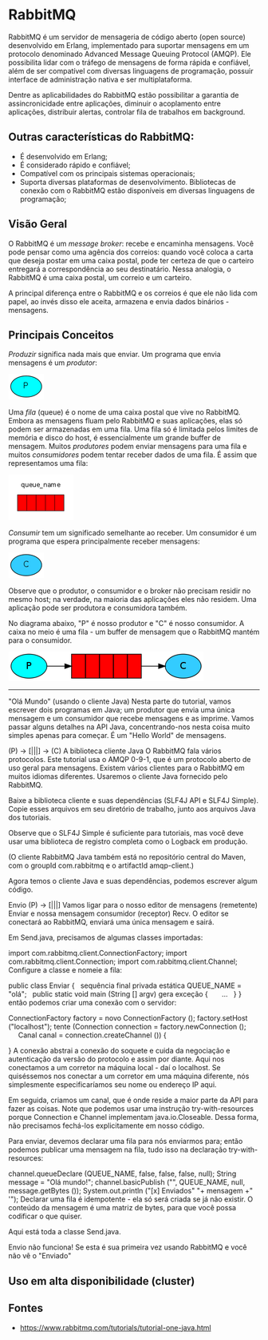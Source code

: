 # RabbitMQ

RabbitMQ é um servidor de mensageria de código aberto (open source) desenvolvido em Erlang, implementado para suportar mensagens em um protocolo denominado Advanced Message Queuing Protocol (AMQP). Ele possibilita lidar com o tráfego de mensagens de forma rápida e confiável, além de ser compatível com diversas linguagens de programação, possuir interface de administração nativa e ser multiplataforma.

Dentre as aplicabilidades do RabbitMQ estão possibilitar a garantia de assincronicidade entre aplicações, diminuir o acoplamento entre aplicações, distribuir alertas, controlar fila de trabalhos em background.

## Outras características do RabbitMQ:

- É desenvolvido em Erlang;
- É considerado rápido e confiável;
- Compatível com os principais sistemas operacionais;
- Suporta diversas plataformas de desenvolvimento. Bibliotecas de conexão com o RabbitMQ estão disponíveis em diversas linguagens de programação;

## Visão Geral

O RabbitMQ é um *message broker*: recebe e encaminha mensagens. Você pode pensar como uma agência dos correios: quando você coloca a carta que deseja postar em uma caixa postal, pode ter certeza de que o carteiro entregará a correspondência ao seu destinatário. Nessa analogia, o RabbitMQ é uma caixa postal, um correio e um carteiro.

A principal diferença entre o RabbitMQ e os correios é que ele não lida com papel, ao invés disso ele aceita, armazena e envia dados binários - mensagens.

## Principais Conceitos

*Produzir* significa nada mais que enviar. Um programa que envia mensagens é um *produtor*:

![Producer](../assets/02-producer.png)

Uma *fila* (queue) é o nome de uma caixa postal que vive no RabbitMQ. Embora as mensagens fluam pelo RabbitMQ e suas aplicações, elas só podem ser armazenadas em uma fila. Uma fila só é limitada pelos limites de memória e disco do host, é essencialmente um grande buffer de mensagem. Muitos *produtores* podem enviar mensagens para uma fila e muitos *consumidores* podem tentar receber dados de uma fila. É assim que representamos uma fila:

![Producer](../assets/02-queue.png)

*Consumir* tem um significado semelhante ao receber. Um consumidor é um programa que espera principalmente receber mensagens:

![Consumer](../assets/02-consumer.png)

Observe que o produtor, o consumidor e o broker não precisam residir no mesmo host; na verdade, na maioria das aplicações eles não residem. Uma aplicação pode ser produtora e consumidora também.

No diagrama abaixo, "P" é nosso produtor e "C" é nosso consumidor. A caixa no meio é uma fila - um buffer de mensagem que o RabbitMQ mantém para o consumidor.

![Diagram](../assets/02-python-one.png)


-----------------------------------------


"Olá Mundo"
(usando o cliente Java)
Nesta parte do tutorial, vamos escrever dois programas em Java; um produtor que envia uma única mensagem e um consumidor que recebe mensagens e as imprime. Vamos passar alguns detalhes na API Java, concentrando-nos nesta coisa muito simples apenas para começar. É um "Hello World" de mensagens.

(P) -> [|||] -> (C)
A biblioteca cliente Java
O RabbitMQ fala vários protocolos. Este tutorial usa o AMQP 0-9-1, que é um protocolo aberto de uso geral para mensagens. Existem vários clientes para o RabbitMQ em muitos idiomas diferentes. Usaremos o cliente Java fornecido pelo RabbitMQ.

Baixe a biblioteca cliente e suas dependências (SLF4J API e SLF4J Simple). Copie esses arquivos em seu diretório de trabalho, junto aos arquivos Java dos tutoriais.

Observe que o SLF4J Simple é suficiente para tutoriais, mas você deve usar uma biblioteca de registro completa como o Logback em produção.

(O cliente RabbitMQ Java também está no repositório central do Maven, com o groupId com.rabbitmq e o artifactId amqp-client.)

Agora temos o cliente Java e suas dependências, podemos escrever algum código.

Envio
(P) -> [|||]
Vamos ligar para o nosso editor de mensagens (remetente) Enviar e nossa mensagem consumidor (receptor) Recv. O editor se conectará ao RabbitMQ, enviará uma única mensagem e sairá.

Em Send.java, precisamos de algumas classes importadas:

import com.rabbitmq.client.ConnectionFactory;
import com.rabbitmq.client.Connection;
import com.rabbitmq.client.Channel;
Configure a classe e nomeie a fila:

public class Enviar {
  sequência final privada estática QUEUE_NAME = "olá";
  public static void main (String [] argv) gera exceção {
      ...
  }
}
então podemos criar uma conexão com o servidor:

ConnectionFactory factory = novo ConnectionFactory ();
factory.setHost ("localhost");
tente (Connection connection = factory.newConnection ();
     Canal canal = connection.createChannel ()) {

}
A conexão abstrai a conexão do soquete e cuida da negociação e autenticação da versão do protocolo e assim por diante. Aqui nos conectamos a um corretor na máquina local - daí o localhost. Se quiséssemos nos conectar a um corretor em uma máquina diferente, nós simplesmente especificaríamos seu nome ou endereço IP aqui.

Em seguida, criamos um canal, que é onde reside a maior parte da API para fazer as coisas. Note que podemos usar uma instrução try-with-resources porque Connection e Channel implementam java.io.Closeable. Dessa forma, não precisamos fechá-los explicitamente em nosso código.

Para enviar, devemos declarar uma fila para nós enviarmos para; então podemos publicar uma mensagem na fila, tudo isso na declaração try-with-resources:

channel.queueDeclare (QUEUE_NAME, false, false, false, null);
String message = "Olá mundo!";
channel.basicPublish ("", QUEUE_NAME, null, message.getBytes ());
System.out.println ("[x] Enviados" "+ mensagem +" '");
Declarar uma fila é idempotente - ela só será criada se já não existir. O conteúdo da mensagem é uma matriz de bytes, para que você possa codificar o que quiser.

Aqui está toda a classe Send.java.

Envio não funciona!
Se esta é sua primeira vez usando RabbitMQ e você não vê o "Enviado"

## Uso em alta disponibilidade (cluster)

## Fontes
- https://www.rabbitmq.com/tutorials/tutorial-one-java.html
